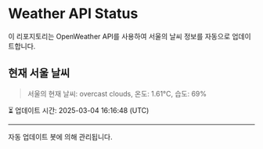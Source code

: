 
# Weather API Status

이 리포지토리는 OpenWeather API를 사용하여 서울의 날씨 정보를 자동으로 업데이트합니다.

## 현재 서울 날씨
> 서울의 현재 날씨: overcast clouds, 온도: 1.61°C, 습도: 69%

⏳ 업데이트 시간: 2025-03-04 16:16:48 (UTC)

---
자동 업데이트 봇에 의해 관리됩니다.
